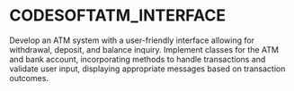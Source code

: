 # CODESOFTATM_INTERFACE
Develop an ATM system with a user-friendly interface allowing for withdrawal, deposit, and balance inquiry. Implement classes for the ATM and bank account, incorporating methods to handle transactions and validate user input, displaying appropriate messages based on transaction outcomes.
